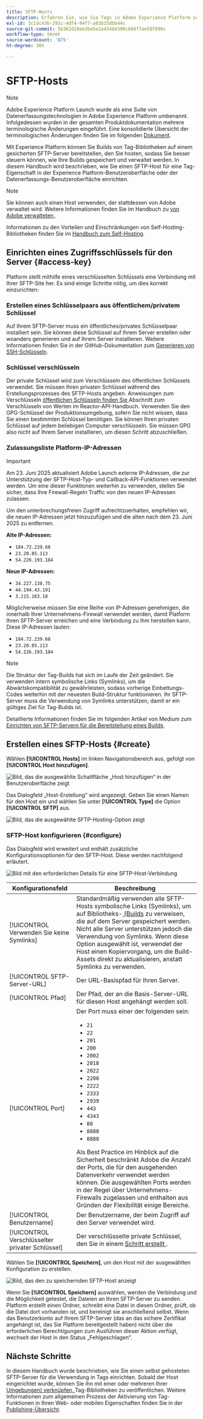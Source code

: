 ```yaml
---
title: SFTP-Hosts
description: Erfahren Sie, wie Sie Tags in Adobe Experience Platform so konfigurieren, dass Bibliotheks-Builds auf einem gesicherten, selbstgehosteten SFTP-Server bereitgestellt werden.
exl-id: 3c1dc43b-291c-4df4-94f7-a03b25dbb44c
source-git-commit: 5b362d28eb3be5e2a45464390c694f7ae59f899c
workflow-type: tm+mt
source-wordcount: '875'
ht-degree: 36%

---
```


# SFTP-Hosts

>[!NOTE]
>
>Adobe Experience Platform Launch wurde als eine Suite von Datenerfassungstechnologien in Adobe Experience Platform umbenannt. Infolgedessen wurden in der gesamten Produktdokumentation mehrere terminologische Änderungen eingeführt. Eine konsolidierte Übersicht der terminologischen Änderungen finden Sie im folgenden [Dokument](../../../term-updates.md).

Mit Experience Platform können Sie Builds von Tag-Bibliotheken auf einem gesicherten SFTP-Server bereitstellen, den Sie hosten, sodass Sie besser steuern können, wie Ihre Builds gespeichert und verwaltet werden. In diesem Handbuch wird beschrieben, wie Sie einen SFTP-Host für eine Tag-Eigenschaft in der Experience Platform-Benutzeroberfläche oder der Datenerfassungs-Benutzeroberfläche einrichten.

>[!NOTE]
>
>Sie können auch einen Host verwenden, der stattdessen von Adobe verwaltet wird. Weitere Informationen finden Sie im Handbuch zu [von Adobe verwalteten ](./managed-by-adobe-host.md).
>
>Informationen zu den Vorteilen und Einschränkungen von Self-Hosting-Bibliotheken finden Sie im [Handbuch zum Self-Hosting](./self-hosting-libraries.md).

## Einrichten eines Zugriffsschlüssels für den Server {#access-key}

Platform stellt mithilfe eines verschlüsselten Schlüssels eine Verbindung mit Ihrer SFTP-Site her. Es sind einige Schritte nötig, um dies korrekt einzurichten:

### Erstellen eines Schlüsselpaars aus öffentlichem/privatem Schlüssel

Auf Ihrem SFTP-Server muss ein öffentliches/privates Schlüsselpaar installiert sein. Sie können diese Schlüssel auf Ihrem Server erstellen oder woanders generieren und auf Ihrem Server installieren. Weitere Informationen finden Sie in der GitHub-Dokumentation zum [Generieren von SSH-Schlüsseln](https://help.github.com/articles/generating-a-new-ssh-key-and-adding-it-to-the-ssh-agent/#generating-a-new-ssh-key).

### Schlüssel verschlüsseln

Der private Schlüssel wird zum Verschlüsseln des öffentlichen Schlüssels verwendet. Sie müssen Ihren privaten Schlüssel während des Erstellungsprozesses des SFTP-Hosts angeben. Anweisungen zum Verschlüsseln [ öffentlichen Schlüsseln finden Sie ](../../../api/guides/encrypting-values.md) Abschnitt zum Verschlüsseln von Werten im Reactor-API-Handbuch. Verwenden Sie den GPG-Schlüssel der Produktionsumgebung, sofern Sie nicht wissen, dass Sie einen bestimmten Schlüssel benötigen. Sie können Ihren privaten Schlüssel auf jedem beliebigen Computer verschlüsseln. Sie müssen GPG also nicht auf Ihrem Server installieren, um diesen Schritt abzuschließen.

### Zulassungsliste Platform-IP-Adressen

>[!IMPORTANT]
>
> Am 23. Juni 2025 aktualisiert Adobe Launch externe IP-Adressen, die zur Unterstützung der SFTP-Host-Typ- und Callback-API-Funktionen verwendet werden. Um eine dieser Funktionen weiterhin zu verwenden, stellen Sie sicher, dass Ihre Firewall-Regeln Traffic von den neuen IP-Adressen zulassen.
>
> Um den unterbrechungsfreien Zugriff aufrechtzuerhalten, empfehlen wir, die neuen IP-Adressen jetzt hinzuzufügen und die alten nach dem 23. Juni 2025 zu entfernen.
>
>**Alte IP-Adressen:**
> * `184.72.239.68`
> * `23.20.85.113`
> * `54.226.193.184`
>
>**Neue IP-Adressen:**
> * `34.227.138.75 `
> * `44.194.43.191`
> * `3.215.163.18`

Möglicherweise müssen Sie eine Reihe von IP-Adressen genehmigen, die innerhalb Ihrer Unternehmens-Firewall verwendet werden, damit Platform Ihren SFTP-Server erreichen und eine Verbindung zu ihm herstellen kann. Diese IP-Adressen lauten:

* `184.72.239.68`
* `23.20.85.113`
* `54.226.193.184`

>[!NOTE]
>
>Die Struktur der Tag-Builds hat sich im Laufe der Zeit geändert. Sie verwenden intern symbolische Links (Symlinks), um die Abwärtskompatibilität zu gewährleisten, sodass vorherige Einbettungs-Codes weiterhin mit der neuesten Build-Struktur funktionieren. Ihr SFTP-Server muss die Verwendung von Symlinks unterstützen, damit er ein gültiges Ziel für Tag-Builds ist.

Detaillierte Informationen finden Sie im folgenden Artikel von Medium zum [Einrichten von SFTP-Servern für die Bereitstellung eines Builds](https://medium.com/launch-by-adobe/configuring-an-sftp-server-for-use-with-adobe-launch-bc626027e5a6).

## Erstellen eines SFTP-Hosts {#create}

Wählen **[!UICONTROL Hosts]** im linken Navigationsbereich aus, gefolgt von **[!UICONTROL Host hinzufügen]**.

![Bild, das die ausgewählte Schaltfläche „Host hinzufügen“ in der Benutzeroberfläche zeigt](../../../images/ui/publishing/sftp-hosts/add-host-button.png)

Das Dialogfeld „Host-Erstellung“ wird angezeigt. Geben Sie einen Namen für den Host ein und wählen Sie unter **[!UICONTROL Type]** die Option **[!UICONTROL SFTP]** aus.

![Bild, das die ausgewählte SFTP-Hosting-Option zeigt](../../../images/ui/publishing/sftp-hosts/select-sftp.png)

### SFTP-Host konfigurieren {#configure}

Das Dialogfeld wird erweitert und enthält zusätzliche Konfigurationsoptionen für den SFTP-Host. Diese werden nachfolgend erläutert.

![Bild mit den erforderlichen Details für eine SFTP-Host-Verbindung](../../../images/ui/publishing/sftp-hosts/host-details.png)

| Konfigurationsfeld | Beschreibung |
| --- | --- |
| [!UICONTROL Verwenden Sie keine Symlinks] | Standardmäßig verwenden alle SFTP-Hosts symbolische Links (Symlinks), um auf Bibliotheks-[ (Builds](../builds.md) zu verweisen, die auf dem Server gespeichert werden. Nicht alle Server unterstützen jedoch die Verwendung von Symlinks. Wenn diese Option ausgewählt ist, verwendet der Host einen Kopiervorgang, um die Build-Assets direkt zu aktualisieren, anstatt Symlinks zu verwenden. |
| [!UICONTROL SFTP-Server-URL] | Der URL-Basispfad für Ihren Server. |
| [!UICONTROL Pfad] | Der Pfad, der an die Basis-Server-URL für diesen Host angehängt werden soll. |
| [!UICONTROL Port] | Der Port muss einer der folgenden sein:<ul><li>`21`</li><li>`22`</li><li>`201`</li><li>`200`</li><li>`2002`</li><li>`2018`</li><li>`2022`</li><li>`2200`</li><li>`2222`</li><li>`2333`</li><li>`2939`</li><li>`443`</li><li>`4343`</li><li>`80`</li><li>`8080`</li><li>`8888`</li></ul>Als Best Practice im Hinblick auf die Sicherheit beschränkt Adobe die Anzahl der Ports, die für den ausgehenden Datenverkehr verwendet werden können. Die ausgewählten Ports werden in der Regel über Unternehmens-Firewalls zugelassen und enthalten aus Gründen der Flexibilität einige Bereiche. |
| [!UICONTROL Benutzername] | Der Benutzername, der beim Zugriff auf den Server verwendet wird. |
| [!UICONTROL Verschlüsselter privater Schlüssel] | Der verschlüsselte private Schlüssel, den Sie in einem [ Schritt erstellt ](#access-key). |

Wählen Sie **[!UICONTROL Speichern]**, um den Host mit der ausgewählten Konfiguration zu erstellen.

![Bild, das den zu speichernden SFTP-Host anzeigt](../../../images/ui/publishing/sftp-hosts/save-host.png)

Wenn Sie **[!UICONTROL Speichern]** auswählen, werden die Verbindung und die Möglichkeit getestet, die Dateien an Ihren SFTP-Server zu senden. Platform erstellt einen Ordner, schreibt eine Datei in diesen Ordner, prüft, ob die Datei dort vorhanden ist, und bereinigt sie anschließend selbst. Wenn das Benutzerkonto auf Ihrem SFTP-Server (das an das sichere Zertifikat angehängt ist, das Sie Platform bereitgestellt haben) nicht über die erforderlichen Berechtigungen zum Ausführen dieser Aktion verfügt, wechselt der Host in den Status „Fehlgeschlagen“.

## Nächste Schritte

In diesem Handbuch wurde beschrieben, wie Sie einen selbst gehosteten SFTP-Server für die Verwendung in Tags einrichten. Sobald der Host eingerichtet wurde, können Sie ihn mit einer oder mehreren Ihrer [Umgebungen) verknüpfen, ](../environments.md) Tag-Bibliotheken zu veröffentlichen. Weitere Informationen zum allgemeinen Prozess der Aktivierung von Tag-Funktionen in Ihren Web- oder mobilen Eigenschaften finden Sie in der [Publishing-Übersicht](../overview.md).
